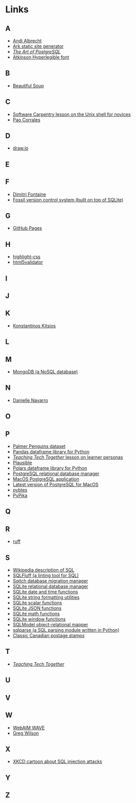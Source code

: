 # Links

## A

- <a id="albrecht_andi" href="http://andialbrecht.de/">Andi Albrecht</a>
- <a id="ark" href="https://www.dmulholl.com/docs/ark/main/">Ark static site generator</a>
- <a id="art_postgresql" href="https://theartofpostgresql.com/">*The Art of PostgreSQL*</a>
- <a id="atkinson" href="https://brailleinstitute.org/freefont">Atkinson Hyperlegible font</a>

## B

- <a id="bs4" href="https://pypi.org/project/beautifulsoup4/">Beautiful Soup</a>

## C

- <a id="carpentries_shell" href="https://swcarpentry.github.io/shell-novice/">Software Carpentry lesson on the Unix shell for novices</a>
- <a id="corrales_pao" href="https://paocorrales.github.io/">Pao Corrales</a>

## D

- <a id="draw_io" href="https://www.drawio.com/">draw.io</a>

## E

## F

- <a id="fontaine_dimitri" href="https://tapoueh.org/">Dimitri Fontaine</a>
- <a id="fossil" href="https://fossil-scm.org/">Fossil version control system (built on top of SQLite)</a>

## G

- <a id="ghp" href="https://pages.github.com/">GitHub Pages</a>

## H

- <a id="highlight_css" href="https://numist.github.io/highlight-css/">highlight-css</a>
- <a id="html5validator" href="https://pypi.org/project/html5validator/">html5validator</a>

## I

## J

## K

- <a id="kitsios_konstantinos" href="https://kitsiosk.github.io/">Konstantinos Kitsios</a>

## L

## M

- <a id="mongodb" href="https://www.mongodb.com/">MongoDB (a NoSQL database)</a>

## N

- <a id=navarro_danielle href="https://art.djnavarro.net/">Danielle Navarro</a>

## O

## P

- <a id="palmer_penguins" href="https://allisonhorst.github.io/palmerpenguins/">Palmer Penguins dataset</a>
- <a id="pandas" href="https://pandas.pydata.org/">Pandas dataframe library for Python</a>
- <a id="persona" href="http://teachtogether.tech/en/index.html#s:process-personas">*Teaching Tech Together* lesson on learner personas</a>
- <a id="plausible" href="https://plausible.io/">Plausible</a>
- <a id="polars" href="https://pola.rs/">Polars dataframe library for Python</a>
- <a id="postgresql" href="https://www.postgresql.org/">PostgreSQL relational database manager</a>
- <a id="postgresql_macos_app" href="https://postgresapp.com/downloads.html">MacOS PostgreSQL application</a>
- <a id="postgresql_macos_latest" href="https://www.enterprisedb.com/downloads/postgres-postgresql-downloads">Latest version of PostgreSQL for MacOS</a>
- <a id="pybtex" href="https://pypi.org/project/pybtex/">pybtex</a>
- <a id="pypika" href="https://pypika.readthedocs.io/">PyPika</a>

## Q

## R

- <a id="ruff" href="https://pypi.org/project/ruff/">ruff</a>

## S

- <a id="sql" href="https://en.wikipedia.org/wiki/SQL">Wikipedia description of SQL</a>
- <a id="sqlfluff" href="https://sqlfluff.com/">SQLFluff (a linting tool for SQL)</a>
- <a id="sqitch" href="https://sqitch.org/">Sqitch database migration manager</a>
- <a id="sqlite" href="https://sqlite.org/">SQLite relational database manager</a>
- <a id="sqlite_datetime" href="https://www.sqlite.org/lang_datefunc.html">SQLite date and time functions</a>
- <a id="sqlite_format" href="https://sqlite.org/printf.html">SQLite string formatting utilities</a>
- <a id="sqlite_function" href="https://www.sqlite.org/lang_corefunc.html">SQLite scalar functions</a>
- <a id="sqlite_json" href="https://sqlite.org/json1.html">SQLite JSON functions</a>
- <a id="sqlite_math" href="https://www.sqlite.org/lang_mathfunc.html">SQLite math functions</a>
- <a id="sqlite_window" href="https://sqlite.org/windowfunctions.html">SQLite window functions</a>
- <a id="sqlmodel" href="https://sqlmodel.tiangolo.com/">SQLModel object-relational mapper</a>
- <a id="sqlparse" href="https://pypi.org/project/sqlparse/">sqlparse (a SQL parsing module written in Python)</a>
- <a id="stamps" href="https://third-bit.com/colophon/">Classic Canadian postage stamps</a>

## T

- <a id="t3" href="https://teachtogether.tech/">*Teaching Tech Together*</a>

## U

## V

## W

- <a id="wave" href="https://wave.webaim.org/">WebAIM WAVE</a>
- <a id=wilson_greg href="https://third-bit.com/">Greg Wilson</a>

## X

- <a id="xkcd_tables" href="https://xkcd.com/327/">XKCD cartoon about SQL injection attacks</a>

## Y

## Z
